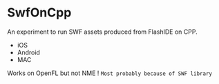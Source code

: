 SwfOnCpp
=============
An experiment to run SWF assets produced from FlashIDE on CPP.
 - iOS
 - Android
 - MAC

Works on OpenFL but not NME !
`Most probably because of SWF library`